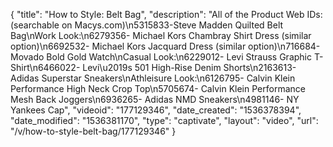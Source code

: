 {
    "title": "How to Style: Belt Bag",
    "description": "All of the Product Web IDs: (searchable on Macys.com)\n5315833-Steve Madden Quilted Belt Bag\nWork Look:\n6279356- Michael Kors Chambray Shirt Dress (similar option)\n6692532- Michael Kors Jacquard Dress (similar option)\n716684- Movado Bold Gold Watch\nCasual Look:\n6229012- Levi Strauss Graphic T-Shirt\n6466022- Levi\u2019s 501 High-Rise Denim Shorts\n2163613- Adidas Superstar Sneakers\nAthleisure Look:\n6126795- Calvin Klein Performance High Neck Crop Top\n5705674- Calvin Klein Performance Mesh Back Joggers\n6936265- Adidas NMD Sneakers\n4981146- NY Yankees Cap",
    "videoid": "177129346",
    "date_created": "1536378394",
    "date_modified": "1536381170",
    "type": "captivate",
    "layout": "video",
    "url": "\/v\/how-to-style-belt-bag\/177129346"
}